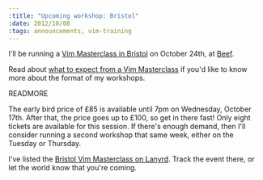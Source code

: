 ```yaml
--- 
:title: "Upcoming workshop: Bristol"
:date: 2012/10/08
:tags: announcements, vim-training
---
```


I'll be running a [Vim Masterclass in Bristol][workshops] on October 24th, at [Beef][].

Read about [what to expect from a Vim Masterclass][expect] if you'd like to know more about the format of my workshops.

[workshops]: http://bristol-vimcasts-eve.eventbrite.com/
[expect]: http://vimcasts.org/blog/2012/02/what-to-expect-from-a-vimcasts-workshop/
[Beef]: http://wearebeef.co.uk/


READMORE

The early bird price of £85 is available until 7pm on Wednesday, October 17th. After that, the price goes up to £100, so get in there fast! Only eight tickets are available for this session. If there's enough demand, then I'll consider running a second workshop that same week, either on the Tuesday or Thursday.

I've listed the [Bristol Vim Masterclass on Lanyrd][l]. Track the event there, or let the world know that you're coming.

[l]: http://lanyrd.com/2012/bristol-vimcasts-workshop-1/
